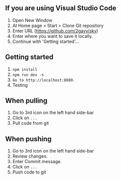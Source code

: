 ## If you are using Visual Studio Code
1. Open New Window
2. At Home page > Start > Clone Git repository
3. Enter URL (https://github.com/2gavy/sky)
4. Enter where you want to save it locally.
5. Continue with 'Getting started'...

## Getting started

1. `npm install`
2. `npm run dev -s`
3. `Go to http://localhost:8080.`
4. Testing

## When pulling
1. Go to 3rd icon on the left hand side-bar
4. Click on `...`
5. Pull code from git

## When pushing
1. Go to 3rd icon on the left hand side-bar
2. Review changes.
3. Enter Commit message.
4. Click on `...`
5. Push code to git